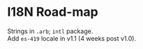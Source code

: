 # I18N Road-map

Strings in `.arb`; `intl` package.  
Add `es-419` locale in v1.1 (4 weeks post v1.0).
